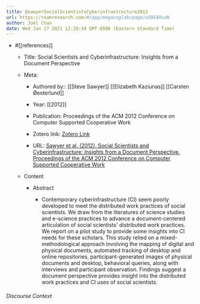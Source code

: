 ```yaml
---
title: @sawyerSocialScientistsCyberinfrastructure2012
url: https://roamresearch.com/#/app/megacoglab/page/uS9E4XusN
author: Joel Chan
date: Wed Jan 27 2021 12:28:34 GMT-0500 (Eastern Standard Time)
---
```


- #[[references]]

    - Title: Social Scientists and Cyberinfrastructure: Insights from a Document Perspective

    - Meta:

        - Authored by:: [[Steve Sawyer]] [[Elizabeth Kaziunas]] [[Carsten Øesterlund]]

        - Year: [[2012]]

        - Publication: Proceedings of the ACM 2012 Conference on Computer Supported Cooperative Work

        - Zotero link: [Zotero Link](zotero://select/items/7_9TTD33CB)

        - URL: [Sawyer et al. (2012). Social Scientists and Cyberinfrastructure: Insights from a Document Perspective. Proceedings of the ACM 2012 Conference on Computer Supported Cooperative Work](http://doi.acm.org/10.1145/2145204.2145342)

    - Content

        - Abstract

            - Contemporary cyberinfrastructure (CI) seem poorly developed to meet the distributed work practices of social scientists. We draw from the literatures of science studies and e-science practices to advance a document-centered articulation of social scientists' distributed work practices. We report on a pilot study to provide some insights into CI needs for these scholars. This study relied on a mixed-methodological approach involving the mapping of digital and physical documents, automated tracking of desktop and online repositories, participant-generated images of physical documents and desktop, behavioral queries, along with interviews and participant observation. Findings suggest a document perspective provides insight into the distributed work practices and CI uses of social scientists.

###### Discourse Context


